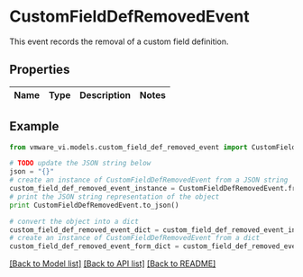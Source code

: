 # CustomFieldDefRemovedEvent

This event records the removal of a custom field definition. 

## Properties
Name | Type | Description | Notes
------------ | ------------- | ------------- | -------------

## Example

```python
from vmware_vi.models.custom_field_def_removed_event import CustomFieldDefRemovedEvent

# TODO update the JSON string below
json = "{}"
# create an instance of CustomFieldDefRemovedEvent from a JSON string
custom_field_def_removed_event_instance = CustomFieldDefRemovedEvent.from_json(json)
# print the JSON string representation of the object
print CustomFieldDefRemovedEvent.to_json()

# convert the object into a dict
custom_field_def_removed_event_dict = custom_field_def_removed_event_instance.to_dict()
# create an instance of CustomFieldDefRemovedEvent from a dict
custom_field_def_removed_event_form_dict = custom_field_def_removed_event.from_dict(custom_field_def_removed_event_dict)
```
[[Back to Model list]](../README.md#documentation-for-models) [[Back to API list]](../README.md#documentation-for-api-endpoints) [[Back to README]](../README.md)


